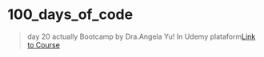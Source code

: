 # 100_days_of_code
> day 20 actually
Bootcamp by Dra.Angela Yu! In Udemy plataform[Link to Course](https://www.udemy.com/course/100-days-of-code)
